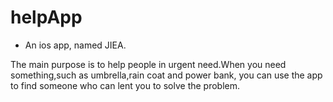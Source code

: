 helpApp
===
- An ios app, named JIEA.

The main purpose is to help people in urgent need.When you need something,such as umbrella,rain coat and power bank, you can use the app to find someone who can lent you to solve the problem.
